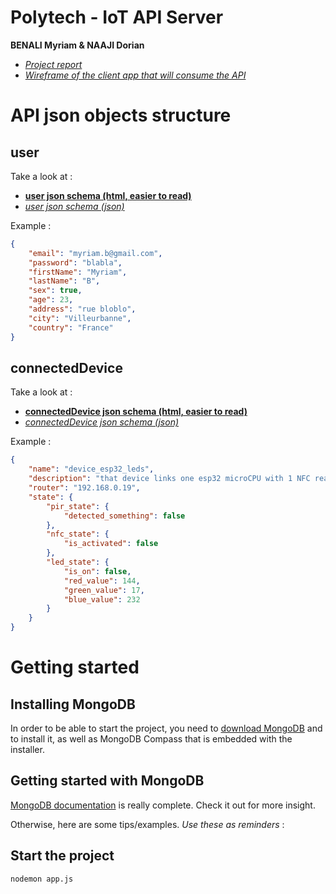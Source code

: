 # Polytech - IoT API Server
**BENALI Myriam & NAAJI Dorian**

- [_Project report_](https://github.com/IoT-PolytechLyon/iot-2a-server/blob/main/doc/RAPPORT_IoT-BENALI_Myriam-NAAJI_Dorian.pdf)
- [_Wireframe of the client app that will consume the API_](https://app.moqups.com/3cfPlxezOO/view/page/ae8fe8eb0)

# API json objects structure

## user

Take a look at :
- [**user json schema (html, easier to read)**](https://iot-polytechlyon.github.io/user-schema.html)
- [_user json schema (json)_](doc/json-structure/user-schema.json)

Example :

```json
{
    "email": "myriam.b@gmail.com",
    "password": "blabla",
    "firstName": "Myriam",
    "lastName": "B",
    "sex": true,
    "age": 23,
    "address": "rue bloblo",
    "city": "Villeurbanne",
    "country": "France"
}
```


## connectedDevice

Take a look at :
- [**connectedDevice json schema (html, easier to read)**](https://iot-polytechlyon.github.io/connectedDevice-schema.html)
- [_connectedDevice json schema (json)_](doc/json-structure/connectedDevice-schema.json)

Example :

```json
{
    "name": "device_esp32_leds",
    "description": "that device links one esp32 microCPU with 1 NFC reader, 1 motion sensor and 3 LEDs.",
    "router": "192.168.0.19",
    "state": {
        "pir_state": {
            "detected_something": false
        },
        "nfc_state": {
            "is_activated": false
        },
        "led_state": {
            "is_on": false,
            "red_value": 144,
            "green_value": 17,
            "blue_value": 232
        }
    }
}
```

# Getting started

## Installing MongoDB

In order to be able to start the project, you need to [download MongoDB](https://fastdl.mongodb.org/windows/mongodb-windows-x86_64-4.4.2-signed.msi) and to install it, as well as MongoDB Compass that is embedded
with the installer.

## Getting started with MongoDB

[MongoDB documentation](https://docs.mongodb.com/manual/tutorial/getting-started/) is really complete.
Check it out for more insight.

Otherwise, here are some tips/examples. _Use these as reminders_ :

## Start the project

`nodemon app.js`

